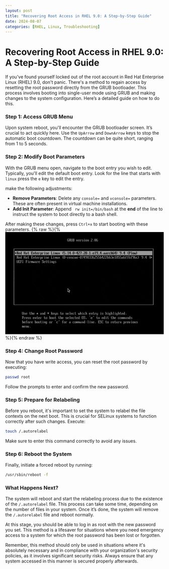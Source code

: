 ```yaml
---
layout: post
title: "Recovering Root Access in RHEL 9.0: A Step-by-Step Guide"
date: 2024-08-07
categories: [RHEL, Linux, Troubleshooting]
---
```


# Recovering Root Access in RHEL 9.0: A Step-by-Step Guide

If you've found yourself locked out of the root account in Red Hat Enterprise Linux (RHEL) 9.0, don't panic. There's a method to regain access by resetting the root password directly from the GRUB bootloader. This process involves booting into single-user mode using GRUB and making changes to the system configuration. Here’s a detailed guide on how to do this.

### Step 1: Access GRUB Menu
Upon system reboot, you'll encounter the GRUB bootloader screen. It’s crucial to act quickly here. Use the `UpArrow` and `DownArrow` keys to stop the automatic boot countdown. The countdown can be quite short, ranging from 1 to 5 seconds.

### Step 2: Modify Boot Parameters
With the GRUB menu open, navigate to the boot entry you wish to edit. Typically, you'll edit the default boot entry. Look for the line that starts with `linux` press the `e` key to edit the entry.

   make the following adjustments:
- **Remove Parameters**: Delete any `console=` and `vconsole=` parameters. These are often present in virtual machine installations.
- **Add Init Parameter**: Append ` rw init=/bin/bash` at the **end** of the line to instruct the system to boot directly to a bash shell.

After making these changes, press `Ctrl+x` to start booting with these parameters.
{% raw %}{% <img src=https://github.com/Jdansak/jdansak.github.io/blob/main/assets/img/GRUB_Edit.gif class="img-responsive" alt=""> %}{% endraw %}

### Step 4: Change Root Password
Now that you have write access, you can reset the root password by executing:
```bash
passwd root
```
Follow the prompts to enter and confirm the new password.

### Step 5: Prepare for Relabeling
Before you reboot, it's important to set the system to relabel the file contexts on the next boot. This is crucial for SELinux systems to function correctly after such changes. Execute:
```bash
touch /.autorelabel
```
Make sure to enter this command correctly to avoid any issues.

### Step 6: Reboot the System
Finally, initiate a forced reboot by running:
```bash
/usr/sbin/reboot -f
```

### What Happens Next?
The system will reboot and start the relabeling process due to the existence of the `/.autorelabel` file. This process can take some time, depending on the number of files in your system. Once it’s done, the system will remove the `/.autorelabel` file and reboot normally.

At this stage, you should be able to log in as root with the new password you set. This method is a lifesaver for situations where you need emergency access to a system for which the root password has been lost or forgotten.

Remember, this method should only be used in situations where it's absolutely necessary and in compliance with your organization's security policies, as it involves significant security risks. Always ensure that any system accessed in this manner is secured properly afterwards.

